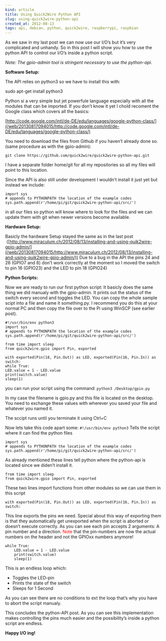 ```yaml
---
kind: article
title: Using Quick2Wire Python API
slug: using-quick2wire-python-api
created_at: 2012-08-13
tags: api, debian, python, quick2wire, raspberrypi, raspbian
---
```


As we saw in my last post we can now use our I/O’s but it’s very complicated and unhandy. 
So in this post I will show you how to use the python API to control our I/O’s inside 
a python script.

*Note: The gpio-admin tool is stringent necessary to use the python-api.*

**Software Setup:**

The API relies on python3 so we have to install this with:

sudo apt-get install python3

Python si a very simple but jet powerfule language especially with all the 
modules that can be imported. If you don’t know it yet I chold recoment the 
Google class which covers all the basics:

[http://code.google.com/intl/de-DE/edu/languages/google-python-class/](/web/20130817094015/http://code.google.com/intl/de-DE/edu/languages/google-python-class/)

You need to download the files from Github if you haven’t already done so. 
(same procedure as with the gpio-admin):

`git clone https://github.com/quick2wire/quick2wire-python-api.git`

I have a separate folder home/git for all my repositories so all my files 
will point to this location.

Since the API is also still under development I wouldn’t install it just yet 
but instead we include:

```
import sys
# appends to PYTHONPATH the location of the example codes
sys.path.append(r'/home/pi/git/quick2wire-python-api/src/')
```

in all our files so python will know where to look for the files and we can update them with git when newer versions become available.

**Hardware Setup:**

Basicly the hardware Setup stayed the same as in the last post  ([http://www.miraculum.ch/2012/08/13/installing-and-using-quik2wire-gpio-admin/](/web/20130817094015/http://www.miraculum.ch/2012/08/13/installing-and-using-quik2wire-gpio-admin/)) Due to a bug in the API the pins 24 and 26 (GPIO7 and 8) don’t work correctly at the moment so I moved the switch to pin 16 (GPIO23) and the LED to pin 18 (GPIO24)

**Python Scripts:**

Now we are ready to run our first python script: It basicly does the same thing we did manualy with the gpio-admin. It prints out the status of the switch every second and toggles the LED. You can copy the whole sample scipt into a file and name it something.py. I recommend you do this at your normal PC and then copy the file over to the Pi using WinSCP (see earlier post).

```
#!/usr/bin/env python3
import sys
# appends to PYTHONPATH the location of the example codes
sys.path.append(r'/home/pi/git/quick2wire-python-api/src/')
 
from time import sleep
from quick2wire.gpio import Pin, exported
 
with exported(Pin(18, Pin.Out)) as LED, exported(Pin(16, Pin.In)) as switch:
while True:
LED.value = 1 - LED.value
print(switch.value)
sleep(1)
```

you can run your script using the command: `python3 /Desktop/gpio.py`

In my case the filename is gpio.py and this file is located on the desktop. 
You need to exchange these values with wherever you saved your file and whatever you named it.

The sccipt runs until you terminate it using Ctrl+C

Now lets take this code apart some: `#!/usr/bin/env python3`
Tells the script where it can find the python files

```
import sys
# appends to PYTHONPATH the location of the example codes
sys.path.append(r'/home/pi/git/quick2wire-python-api/src/')
```

As already mentioned these lines tell python where the python-api is 
located since we diden’t install it.

```
from time import sleep
from quick2wire.gpio import Pin, exported
```

These two lines import functions from other modules so we can use them in this script

```
with exported(Pin(18, Pin.Out)) as LED, exported(Pin(16, Pin.In)) as switch:
```

This line exports the pins we need. Special about this way of exporting them is that they automatically get unexported when the script is aborted or doesn’t execute correctly. As you can see each pin accepts 2 arguments: A pin number and a direction. <span style="color: #ff0000;">Note</span> that the pin-numbers are now the actual numbers on the header and not the GPIOxx numbers anymore!

```
while True:
    LED.value = 1 - LED.value
    print(switch.value)
    sleep(1)
```

This is an endless loop which:

*   Toggles the LED-pin
*   Prints the state of the switch
*   Sleeps for 1 Second

As you can see there are no conditions to ext the loop that’s why you have to abort the script manualy.

This concludes the python-API post. As you can see this implementation makes controlling the pins much easier and the possibility’s inside a python script are endless.

**Happy I/O ing!**
